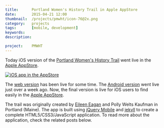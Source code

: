 ```yaml
---
title:      Portland Women's History Trail in Apple AppStore
date:       2015-04-21 12:00
thumbnail:  /projects/pmwht/icon-76@2x.png
category:   projects
tags:       [mobile, development]
keywords:
description:

project:    PMWHT
---
```

Today iOS version of the [Portland Women's History Trail][2]
went live in the [Apple AppStore][applestore].

[![iOS app in the AppStore][appstorelogo]][applestore]

The [web version][4] has been live for some time. The [Android version][googlestore]
went live just over a week ago. Now, the final version is live for iOS users
to find easily in the [Apple AppStore][applestore].

The trail was originally created by [Eileen Eagan][1] and Polly Welts Kaufman
in Portland (Maine). The app is built using [jQuery Mobile][3] and
[jekyll][5] to create a complete HTML5/CSS3/JavaScript application. To read more
about the application, check the related posts below.

  [1]: http://usm.maine.edu/wgs/eileen-eagan
  [2]: https://usm.maine.edu/sites/default/files/history/A%20Woman's%20History,%20Eagen.pdf
  [3]: http://jquerymobile.com
  [4]: http://pmwht.org
  [5]: http://jekyllrb.com
  [6]: http://daringfireball.net/projects/markdown/
  [appstorelogo]: https://devimages.apple.com.edgekey.net/app-store/marketing/guidelines/images/badge-download-on-the-app-store.svg
  [applestore]: https://itunes.apple.com/us/app/portland-womens-history-trail/id984535668?mt=8

  [googlestore]: https://play.google.com/store/apps/details?id=com.maker9.pmwht
  [playlogo]: https://developer.android.com/images/brand/en_app_rgb_wo_60.png